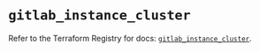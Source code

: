 # `gitlab_instance_cluster`

Refer to the Terraform Registry for docs: [`gitlab_instance_cluster`](https://registry.terraform.io/providers/gitlabhq/gitlab/17.0.0/docs/resources/instance_cluster).
